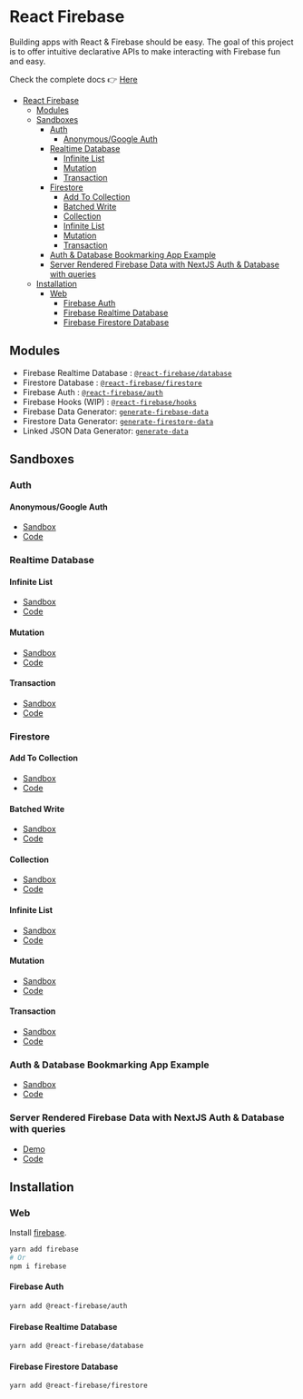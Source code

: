 # React Firebase

Building apps with React & Firebase should be easy. The goal of this project is to offer intuitive declarative APIs to make interacting with Firebase fun and easy.

Check the complete docs 👉 [Here](https://react-firebase-js.com)

- [React Firebase](#react-firebase)
  - [Modules](#modules)
  - [Sandboxes](#sandboxes)
    - [Auth](#auth)
      - [Anonymous/Google Auth](#anonymousgoogle-auth)
    - [Realtime Database](#realtime-database)
      - [Infinite List](#infinite-list)
      - [Mutation](#mutation)
      - [Transaction](#transaction)
    - [Firestore](#firestore)
      - [Add To Collection](#add-to-collection)
      - [Batched Write](#batched-write)
      - [Collection](#collection)
      - [Infinite List](#infinite-list-1)
      - [Mutation](#mutation-1)
      - [Transaction](#transaction-1)
    - [Auth & Database Bookmarking App Example](#auth--database-bookmarking-app-example)
    - [Server Rendered Firebase Data with NextJS Auth & Database with queries](#server-rendered-firebase-data-with-nextjs-auth--database-with-queries)
  - [Installation](#installation)
    - [Web](#web)
      - [Firebase Auth](#firebase-auth)
      - [Firebase Realtime Database](#firebase-realtime-database)
      - [Firebase Firestore Database](#firebase-firestore-database)

## Modules

- Firebase Realtime Database : [`@react-firebase/database`](https://react-firebase-js.com/docs/react-firebase-realtime-database/getting-started)
- Firestore Database : [`@react-firebase/firestore`](https://react-firebase-js.com/docs/react-firestore-database/getting-started)
- Firebase Auth : [`@react-firebase/auth`](https://react-firebase-js.com/docs/react-firebase-auth/getting-started)
- Firebase Hooks (WIP) : [`@react-firebase/hooks`](/modules/hooks)
- Firebase Data Generator: [`generate-firebase-data`](https://react-firebase-js.com/docs/generate-firebase-data)
- Firestore Data Generator: [`generate-firestore-data`](https://react-firebase-js.com/docs/generate-firestore-data)
- Linked JSON Data Generator: [`generate-data`](https://react-firebase-js.com/docs/generate-json-data)

## Sandboxes

### Auth

#### Anonymous/Google Auth

- [Sandbox](https://codesandbox.io/s/github/rakannimer/react-firebase/tree/master/modules/sandboxes/firebase-auth)
- [Code](https://www.github.com/rakannimer/react-firebase/tree/master/modules/sandboxes/firebase-database-auth)

### Realtime Database

#### Infinite List

- [Sandbox](https://codesandbox.io/s/github/rakannimer/react-firebase/tree/master/modules/sandboxes/firebase-database-infinite-list)
- [Code](https://www.github.com/rakannimer/react-firebase/tree/master/modules/sandboxes/firebase-database-infinite-list)

#### Mutation

- [Sandbox](https://codesandbox.io/s/github/rakannimer/react-firebase/tree/master/modules/sandboxes/firebase-database-mutation)
- [Code](https://www.github.com/rakannimer/react-firebase/tree/master/modules/sandboxes/firebase-database-mutation)

#### Transaction

- [Sandbox](https://codesandbox.io/s/github/rakannimer/react-firebase/tree/master/modules/sandboxes/firebase-database-transaction)
- [Code](https://www.github.com/rakannimer/react-firebase/tree/master/modules/sandboxes/firebase-database-transaction)

### Firestore

#### Add To Collection

- [Sandbox](https://codesandbox.io/s/github/rakannimer/react-firebase/tree/master/modules/sandboxes/firestore-add-to-collection)
- [Code](https://www.github.com/rakannimer/react-firebase/tree/master/modules/sandboxes/firestore-add-to-collection)

#### Batched Write

- [Sandbox](https://codesandbox.io/s/github/rakannimer/react-firebase/tree/master/modules/sandboxes/firestore-batched-write)
- [Code](https://www.github.com/rakannimer/react-firebase/tree/master/modules/sandboxes/firestore-batched-write)

#### Collection

- [Sandbox](https://codesandbox.io/s/github/rakannimer/react-firebase/tree/master/modules/sandboxes/firestore-collection-example)
- [Code](https://www.github.com/rakannimer/react-firebase/tree/master/modules/sandboxes/firestore-collection-example)

#### Infinite List

- [Sandbox](https://codesandbox.io/s/github/rakannimer/react-firebase/tree/master/modules/sandboxes/firestore-infinite-list)
- [Code](https://www.github.com/rakannimer/react-firebase/tree/master/modules/sandboxes/firestore-infinite-list)

#### Mutation

- [Sandbox](https://codesandbox.io/s/github/rakannimer/react-firebase/tree/master/modules/sandboxes/firestore-mutation-example)
- [Code](https://www.github.com/rakannimer/react-firebase/tree/master/modules/sandboxes/firestore-mutation-example)

#### Transaction

- [Sandbox](https://codesandbox.io/s/github/rakannimer/react-firebase/tree/master/modules/sandboxes/firestore-transaction)
- [Code](https://www.github.com/rakannimer/react-firebase/tree/master/modules/sandboxes/firestore-transaction)

### Auth & Database Bookmarking App Example

- [Sandbox](https://codesandbox.io/s/github/rakannimer/react-firebase/tree/master/modules/tutorial-bookmarking-app)
- [Code](https://www.github.com/rakannimer/react-firebase/tree/master/modules/tutorial-bookmarking-app)

### Server Rendered Firebase Data with NextJS Auth & Database with queries

- [Demo](https://things-ive-built.com)
- [Code](https://www.github.com/rakannimer/things-ive-built)

## Installation

### Web

Install [firebase](https://www.npmjs.com/package/firebase).

```bash
yarn add firebase
# Or
npm i firebase
```

#### Firebase Auth

```bash
yarn add @react-firebase/auth
```

#### Firebase Realtime Database

```bash
yarn add @react-firebase/database
```

#### Firebase Firestore Database

```bash
yarn add @react-firebase/firestore
```
